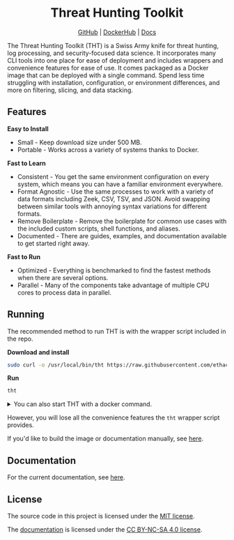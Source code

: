<h1 align="center">Threat Hunting Toolkit</h1>

<p align="center">
  <a href="https://github.com/ethack/tht">GitHub</a> | 
  <a href="https://hub.docker.com/r/ethack/tht">DockerHub</a> | 
  <a href="https://ethack.github.io/tht/">Docs</a>
</p>

The Threat Hunting Toolkit (<span title="Think Happy Thoughts  (⌒‿⌒)">THT</span>) is a Swiss Army knife for threat hunting, log processing, and security-focused data science. It incorporates many CLI tools into one place for ease of deployment and includes wrappers and convenience features for ease of use. It comes packaged as a Docker image that can be deployed with a single command. Spend less time struggling with installation, configuration, or environment differences, and more on filtering, slicing, and data stacking.

## Features

**Easy to Install**

- Small - Keep download size under 500 MB.
- Portable - Works across a variety of systems thanks to Docker.

**Fast to Learn**

- Consistent - You get the same environment configuration on every system, which means you can have a familiar environment everywhere.
- Format Agnostic - Use the same processes to work with a variety of data formats including Zeek, CSV, TSV, and JSON. Avoid swapping between similar tools with annoying syntax variations for different formats.
- Remove Boilerplate - Remove the boilerplate for common use cases with the included custom scripts, shell functions, and aliases.
- Documented - There are guides, examples, and documentation available to get started right away.

**Fast to Run**

- Optimized - Everything is benchmarked to find the fastest methods when there are several options.
- Parallel - Many of the components take advantage of multiple CPU cores to process data in parallel.

## Running

The recommended method to run THT is with the wrapper script included in the repo.

**Download and install**
```bash
sudo curl -o /usr/local/bin/tht https://raw.githubusercontent.com/ethack/tht/main/tht && sudo chmod +x /usr/local/bin/tht
```

**Run**
```bash
tht
```

<details>
<summary>You can also start THT with a docker command.</summary>

**From DockerHub**
```bash
docker run --rm -it -h $(hostname) --init --pid host -v /etc/localtime:/etc/localtime -v /:/host -w "/host/$(pwd)" ethack/tht
```

**From GitHub Container Registry**
```bash
docker run --rm -it -h $(hostname) --init --pid host -v /etc/localtime:/etc/localtime -v /:/host -w "/host/$(pwd)" ghcr.io/ethack/tht
```

</details>

However, you will lose all the convenience features the `tht` wrapper script provides.

If you'd like to build the image or documentation manually, see [here](https://ethack.github.io/tht/development/).

## Documentation

For the current documentation, see [here](https://ethack.github.io/tht/).

## License

The source code in this project is licensed under the [MIT license](LICENSE). 

The [documentation](docs/content/) is licensed under the [CC BY-NC-SA 4.0 license](https://creativecommons.org/licenses/by-nc-sa/4.0/).

